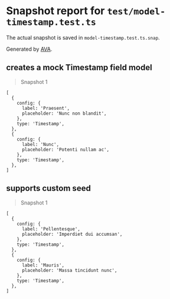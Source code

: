 # Snapshot report for `test/model-timestamp.test.ts`

The actual snapshot is saved in `model-timestamp.test.ts.snap`.

Generated by [AVA](https://avajs.dev).

## creates a mock Timestamp field model

> Snapshot 1

    [
      {
        config: {
          label: 'Praesent',
          placeholder: 'Nunc non blandit',
        },
        type: 'Timestamp',
      },
      {
        config: {
          label: 'Nunc',
          placeholder: 'Potenti nullam ac',
        },
        type: 'Timestamp',
      },
    ]

## supports custom seed

> Snapshot 1

    [
      {
        config: {
          label: 'Pellentesque',
          placeholder: 'Imperdiet dui accumsan',
        },
        type: 'Timestamp',
      },
      {
        config: {
          label: 'Mauris',
          placeholder: 'Massa tincidunt nunc',
        },
        type: 'Timestamp',
      },
    ]
